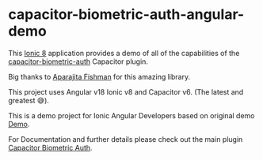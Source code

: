 <div class="markdown-body">

# capacitor-biometric-auth-angular-demo&nbsp;&nbsp;

This [Ionic 8](https://ionicframework.com) application provides a demo of all of the capabilities of the [capacitor-biometric-auth](https://github.com/aparajita/capacitor-biometric-auth) Capacitor plugin.

Big thanks to [Aparajita Fishman](https://github.com/aparajita) for this amazing library.

This project uses Angular v18 Ionic v8 and Capacitor v6. (The latest and greatest 😅).

This is a demo project for Ionic Angular Developers based on original demo [Demo](https://github.com/aparajita/capacitor-biometric-auth-demo).

For Documentation and further details please check out the main plugin [Capacitor Biometric Auth](https://github.com/aparajita/capacitor-biometric-auth).

</div>
